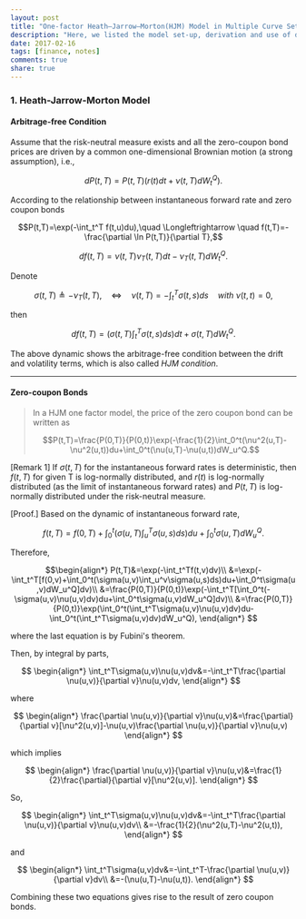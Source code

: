 ```yaml
---
layout: post
title: "One-factor Heath–Jarrow–Morton(HJM) Model in Multiple Curve Setting"
description: "Here, we listed the model set-up, derivation and use of derivatives pricing in the setting of multiple curves. The pricing methodology includes pricing caplet/floorlet, European swaption, Bermudan swaption, CMS."
date: 2017-02-16
tags: [finance, notes]
comments: true
share: true
---
```


### 1. Heath-Jarrow-Morton Model


#### Arbitrage-free Condition

Assume that the risk-neutral measure exists and all the zero-coupon bond prices are driven by a common one-dimensional Brownian motion (a strong assumption), i.e.,

$$dP(t,T)=P(t,T)(r(t)dt+\nu(t,T)dW_t^Q).$$

According to the relationship between instantaneous forward rate and zero coupon bonds

$$P(t,T)=\exp(-\int_t^T f(t,u)du),\quad \Longleftrightarrow \quad f(t,T)=-\frac{\partial \ln P(t,T)}{\partial T},$$

$$df(t,T)=\nu(t,T)\nu_T(t,T)dt-\nu_T(t,T)dW_t^Q.$$

Denote 

$$\sigma(t,T)\triangleq -\nu_T(t,T),\quad \Longleftrightarrow \quad \nu(t,T)=-\int_t^T\sigma(t,s)ds \quad\textit{with } \nu(t,t)=0,$$

then

$$df(t,T)=(\sigma(t,T)\int_t^T \sigma(t,s)ds)dt+\sigma(t,T)dW_t^Q.$$

The above dynamic shows the arbitrage-free condition between the drift and volatility terms, which is also called *HJM condition*.

---
#### Zero-coupon Bonds

> In a HJM one factor model, the price of the zero coupon bond can be written as
>
> $$P(t,T)=\frac{P(0,T)}{P(0,t)}\exp(-\frac{1}{2}\int_0^t(\nu^2(u,T)-\nu^2(u,t))du+\int_0^t(\nu(u,T)-\nu(u,t))dW_u^Q.$$

[Remark 1] If $\sigma(t,T)$ for the instantaneous forward rates is deterministic, then $f(t,T)$ for given T is log-normally distributed, and $r(t)$ is log-normally distributed (as the limit of instantaneous forward rates) and $P(t,T)$ is log-normally distributed under the risk-neutral measure.
 
[Proof.] Based on the dynamic of instantaneous forward rate,

$$f(t,T)=f(0,T)+\int_0^t(\sigma(u,T)\int_u^T\sigma(u,s)ds)du+\int_0^t\sigma(u,T)dW_u^Q.$$ 

Therefore, 

$$\begin{align*}
P(t,T)&=\exp(-\int_t^Tf(t,v)dv)\\
&=\exp(-\int_t^T[f(0,v)+\int_0^t(\sigma(u,v)\int_u^v\sigma(u,s)ds)du+\int_0^t\sigma(u,v)dW_u^Q]dv)\\
&=\frac{P(0,T)}{P(0,t)}\exp(-\int_t^T[\int_0^t(-\sigma(u,v)\nu(u,v)dv)du+\int_0^t\sigma(u,v)dW_u^Q]dv)\\
&=\frac{P(0,T)}{P(0,t)}\exp(\int_0^t(\int_t^T\sigma(u,v)\nu(u,v)dv)du-\int_0^t(\int_t^T\sigma(u,v)dv)dW_u^Q),
\end{align*}
$$

where the last equation is by Fubini's theorem.

Then, by integral by parts,

$$
\begin{align*}
\int_t^T\sigma(u,v)\nu(u,v)dv&=-\int_t^T\frac{\partial \nu(u,v)}{\partial v}\nu(u,v)dv,
\end{align*}
$$

where

$$
\begin{align*}
\frac{\partial \nu(u,v)}{\partial v}\nu(u,v)&=\frac{\partial}{\partial v}[\nu^2(u,v)]-\nu(u,v)\frac{\partial \nu(u,v)}{\partial v}\nu(u,v)
\end{align*}
$$

which implies

$$
\begin{align*}
\frac{\partial \nu(u,v)}{\partial v}\nu(u,v)&=\frac{1}{2}\frac{\partial}{\partial v}[\nu^2(u,v)].
\end{align*}
$$

So,

$$
\begin{align*}
\int_t^T\sigma(u,v)\nu(u,v)dv&=-\int_t^T\frac{\partial \nu(u,v)}{\partial v}\nu(u,v)dv\\
&=-\frac{1}{2}(\nu^2(u,T)-\nu^2(u,t)),
\end{align*}
$$

and

$$
\begin{align*}
\int_t^T\sigma(u,v)dv&=-\int_t^T-\frac{\partial \nu(u,v)}{\partial v}dv\\
&=-(\nu(u,T)-\nu(u,t)).
\end{align*}
$$

Combining these two equations gives rise to the result of zero coupon bonds.







